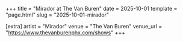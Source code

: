 +++
title = "Mirador at The Van Buren"
date = 2025-10-01
template = "page.html"
slug = "2025-10-01-mirador"

[extra]
artist = "Mirador"
venue = "The Van Buren"
venue_url = "https://www.thevanburenphx.com/shows"
+++
